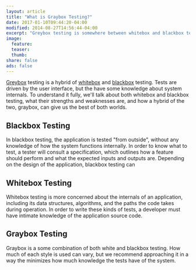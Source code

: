 ```yaml
---
layout: article
title: "What is Graybox Testing?"
date: 2017-01-10T09:44:20-04:00
modified: 2014-08-27T14:56:44-04:00
excerpt: "Greybox testing is somewhere between whitebox and blackbox testing. Tests are driven by the user interface, but have some knowledge about system internals."
image:
  feature:
  teaser:
  thumb:
share: false
ads: false
---
```


[Greybox](https://en.wikipedia.org/wiki/Gray_box_testing) testing is
a hybrid of
[whitebox](https://en.wikipedia.org/wiki/White-box_testing) and
[blackbox](https://en.wikipedia.org/wiki/Black-box_testing)
testing. Tests are driven by the user interface, but the have some
knowledge about system internals. To understand it fully, we'll talk
about both whitebox and blackbox testing, what their strengths and
weaknesses are, and how a hybrid of the two, graybox, can give us the
best of both worlds.

## Blackbox Testing

In blackbox testing, the application is tested "from outside", without
any knowledge of how the system functions internally. In order to know
what to test, a tester will consult a specification, which outlines
how a feature should perform and what the expected inputs and outputs
are. Depending on the design of the application, blackbox testing can 

## Whitebox Testing

Whitebox testing is more concerned about the internals of an
application, including its data structures, algorithms, and the paths
the code takes during operation. In order to write these kinds of
tests, a developer must have intimate knowledge of the application
source code.

## Graybox Testing

Graybox is a some combination of both white and blackbox testing. How
much of each style is used can vary, but we recommend approaching it
in a way the minimizes how much knowledge the tests have of the
system. 